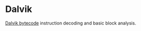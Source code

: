 # Dalvik

[Dalvik bytecode](https://source.android.com/docs/core/runtime/dalvik-bytecode)
instruction decoding and basic block analysis.
